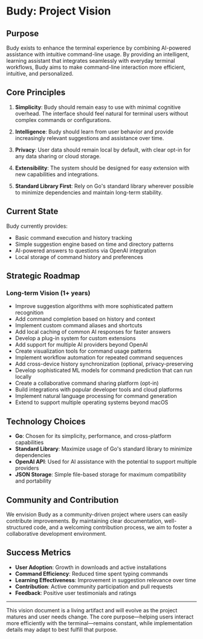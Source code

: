 # Budy: Project Vision

## Purpose
Budy exists to enhance the terminal experience by combining AI-powered assistance with intuitive command-line usage. By providing an intelligent, learning assistant that integrates seamlessly with everyday terminal workflows, Budy aims to make command-line interaction more efficient, intuitive, and personalized.

## Core Principles

1. **Simplicity**: Budy should remain easy to use with minimal cognitive overhead. The interface should feel natural for terminal users without complex commands or configurations.

2. **Intelligence**: Budy should learn from user behavior and provide increasingly relevant suggestions and assistance over time.

3. **Privacy**: User data should remain local by default, with clear opt-in for any data sharing or cloud storage.

4. **Extensibility**: The system should be designed for easy extension with new capabilities and integrations.

5. **Standard Library First**: Rely on Go's standard library wherever possible to minimize dependencies and maintain long-term stability.

## Current State

Budy currently provides:
- Basic command execution and history tracking
- Simple suggestion engine based on time and directory patterns
- AI-powered answers to questions via OpenAI integration
- Local storage of command history and preferences

## Strategic Roadmap

### Long-term Vision (1+ years)
- Improve suggestion algorithms with more sophisticated pattern recognition
- Add command completion based on history and context
- Implement custom command aliases and shortcuts
- Add local caching of common AI responses for faster answers
- Develop a plug-in system for custom extensions
- Add support for multiple AI providers beyond OpenAI
- Create visualization tools for command usage patterns
- Implement workflow automation for repeated command sequences
- Add cross-device history synchronization (optional, privacy-preserving
- Develop sophisticated ML models for command prediction that can run locally
- Create a collaborative command sharing platform (opt-in)
- Build integrations with popular developer tools and cloud platforms
- Implement natural language processing for command generation
- Extend to support multiple operating systems beyond macOS

## Technology Choices

- **Go**: Chosen for its simplicity, performance, and cross-platform capabilities
- **Standard Library**: Maximize usage of Go's standard library to minimize dependencies
- **OpenAI API**: Used for AI assistance with the potential to support multiple providers
- **JSON Storage**: Simple file-based storage for maximum compatibility and portability

## Community and Contribution

We envision Budy as a community-driven project where users can easily contribute improvements. By maintaining clear documentation, well-structured code, and a welcoming contribution process, we aim to foster a collaborative development environment.

## Success Metrics

- **User Adoption**: Growth in downloads and active installations
- **Command Efficiency**: Reduced time spent typing commands
- **Learning Effectiveness**: Improvement in suggestion relevance over time
- **Contribution**: Active community participation and pull requests
- **Feedback**: Positive user testimonials and ratings

---

This vision document is a living artifact and will evolve as the project matures and user needs change. The core purpose—helping users interact more efficiently with the terminal—remains constant, while implementation details may adapt to best fulfill that purpose.
